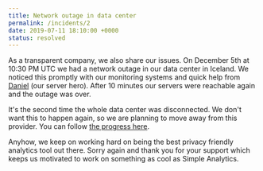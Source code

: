 ```yaml
---
title: Network outage in data center
permalink: /incidents/2
date: 2019-07-11 18:10:00 +0000
status: resolved
---
```


As a transparent company, we also share our issues. On December 5th at 10:30 PM UTC we had a network outage in our data center in Iceland. We noticed this promptly with our monitoring systems and quick help from [Daniel](https://twitter.com/DanielLockyer) (our server hero). After 10 minutes our servers were reachable again and the outage was over.

It's the second time the whole data center was disconnected. We don't want this to happen again, so we are planning to move away from this provider. You can follow [the progress here](https://github.com/simpleanalytics/roadmap/issues/180).

Anyhow, we keep on working hard on being the best privacy friendly analytics tool out there. Sorry again and thank you for your support which keeps us motivated to  work on something as cool as Simple Analytics.
